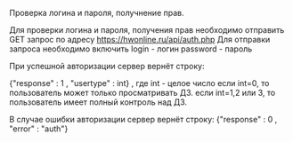 Проверка логина и пароля, получнение прав.


Для проверки логина и пароля, получения прав необходимо отправить GET запрос по адресу https://hwonline.ru/api/auth.php
Для отправки запроса необходимо включить
login - логин 
password - пароль

При успешной авторизации сервер вернёт строку:

{"response" : 1 , "usertype" : int}
, где int - целое число
если int=0, то пользователь может только просматривать ДЗ.
если int=1,2 или 3, то пользователь имеет полный контроль над ДЗ.

В случае ошибки авторизации сервер вернёт строку:
{"response" : 0 , "error" : "auth"}
